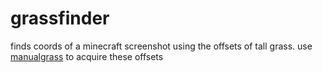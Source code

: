 # grassfinder
finds coords of a minecraft screenshot using the offsets of tall grass. use [manualgrass](https://github.com/polymetric/mcah-manualgrass) to acquire these offsets
